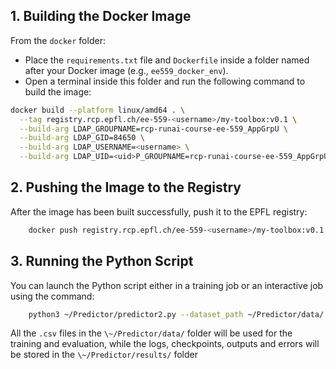## 1. Building the Docker Image

From the `docker` folder:

- Place the `requirements.txt` file and `Dockerfile` inside a folder named after your Docker image (e.g., `ee559_docker_env`).
- Open a terminal inside this folder and run the following command to build the image:

```bash
docker build --platform linux/amd64 . \
  --tag registry.rcp.epfl.ch/ee-559-<username>/my-toolbox:v0.1 \
  --build-arg LDAP_GROUPNAME=rcp-runai-course-ee-559_AppGrpU \
  --build-arg LDAP_GID=84650 \
  --build-arg LDAP_USERNAME=<username> \
  --build-arg LDAP_UID=<uid>P_GROUPNAME=rcp-runai-course-ee-559_AppGrpU --build-arg LDAP_GID=84650 --build-arg LDAP_USERNAME=<username> --build-arg LDAP_UID=<uid>
```

## 2. Pushing the Image to the Registry

After the image has been built successfully, push it to the EPFL registry:

```bash
    docker push registry.rcp.epfl.ch/ee-559-<username>/my-toolbox:v0.1
```


## 3. Running the Python Script

You can launch the Python script either in a training job or an interactive job using the command:

```bash
    python3 ~/Predictor/predictor2.py --dataset_path ~/Predictor/data/ --results_path ~/Predictor/results/
```

All the `.csv` files in the `\~/Predictor/data/` folder will be used for the training and evaluation, while the logs, checkpoints, outputs and errors will be stored in the `\~/Predictor/results/` folder
